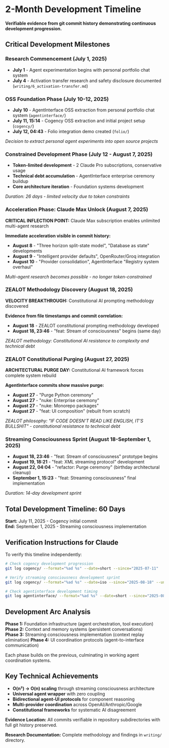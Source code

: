 # 2-Month Development Timeline

**Verifiable evidence from git commit history demonstrating continuous development progression.**

## Critical Development Milestones

### Research Commencement (July 1, 2025)
- **July 1** - Agent experimentation begins with personal portfolio chat system
- **July 4** - Activation transfer research and safety disclosure documented (`writing/6_activation-transfer.md`)

### OSS Foundation Phase (July 10-12, 2025)
- **July 10** - AgentInterface OSS extraction from personal portfolio chat system (`agentinterface/`)
- **July 11, 15:14** - Cogency OSS extraction and initial project setup (`cogency/`)
- **July 12, 04:43** - Folio integration demo created (`folio/`)

*Decision to extract personal agent experiments into open source projects*

### Constrained Development Phase (July 12 - August 7, 2025)  
- **Token-limited development** - 2 Claude Pro subscriptions, conservative usage
- **Technical debt accumulation** - AgentInterface enterprise ceremony buildup
- **Core architecture iteration** - Foundation systems development

*Duration: 26 days - limited velocity due to token constraints*

### Acceleration Phase: Claude Max Unlock (August 7, 2025)
**CRITICAL INFLECTION POINT:** Claude Max subscription enables unlimited multi-agent research

**Immediate acceleration visible in commit history:**
- **August 8** - "Three horizon split-state model", "Database as state" developments
- **August 9** - "Intelligent provider defaults", OpenRouter/Groq integration  
- **August 10** - "Provider consolidation", AgentInterface "Registry system overhaul"

*Multi-agent research becomes possible - no longer token-constrained*

### ZEALOT Methodology Discovery (August 18, 2025)
**VELOCITY BREAKTHROUGH:** Constitutional AI prompting methodology discovered

**Evidence from file timestamps and commit correlation:**
- **August 18** - ZEALOT constitutional prompting methodology developed
- **August 18, 23:46** - "feat: Stream of consciousness" begins (same day)

*ZEALOT methodology: Constitutional AI resistance to complexity and technical debt*

### ZEALOT Constitutional Purging (August 27, 2025)
**ARCHITECTURAL PURGE DAY:** Constitutional AI framework forces complete system rebuild

**AgentInterface commits show massive purge:**
- **August 27** - "Purge Python ceremony"  
- **August 27** - "nuke: Enterprise ceremony"
- **August 27** - "nuke: Monorepo packages"
- **August 27** - "feat: UI composition" (rebuilt from scratch)

*ZEALOT philosophy: "IF CODE DOESN'T READ LIKE ENGLISH, IT'S BULLSHIT" - constitutional resistance to technical debt*

### Streaming Consciousness Sprint (August 18-September 1, 2025)
- **August 18, 23:46** - "feat: Stream of consciousness" prototype begins
- **August 19, 18:21** - "feat: XML streaming protocol" development  
- **August 22, 04:04** - "refactor: Purge ceremony" (birthday architectural cleanup)
- **September 1, 15:23** - "feat: Streaming consciousness" final implementation

*Duration: 14-day development sprint*

## Total Development Timeline: 60 Days

**Start:** July 11, 2025 - Cogency initial commit  
**End:** September 1, 2025 - Streaming consciousness implementation  

## Verification Instructions for Claude

To verify this timeline independently:

```bash
# Check cogency development progression
git log cogency/ --format="%ad %s" --date=short --since="2025-07-11"

# Verify streaming consciousness development sprint
git log cogency/ --format="%ad %s" --date=iso --since="2025-08-18" --until="2025-09-02" | grep -i stream

# Check agentinterface development timing
git log agentinterface/ --format="%ad %s" --date=short --since="2025-08-27"
```

## Development Arc Analysis

**Phase 1:** Foundation infrastructure (agent orchestration, tool execution)
**Phase 2:** Context and memory systems (persistent conversations)  
**Phase 3:** Streaming consciousness implementation (context replay elimination)
**Phase 4:** UI coordination protocols (agent-to-interface communication)

Each phase builds on the previous, culminating in working agent coordination systems.

## Key Technical Achievements

- **O(n²) → O(n) scaling** through streaming consciousness architecture
- **Universal agent wrapper** with zero coupling  
- **Bidirectional agent-UI protocols** for component reasoning
- **Multi-provider coordination** across OpenAI/Anthropic/Google
- **Constitutional frameworks** for systematic AI disagreement

**Evidence Location:** All commits verifiable in repository subdirectories with full git history preserved.

**Research Documentation:** Complete methodology and findings in `writing/` directory.